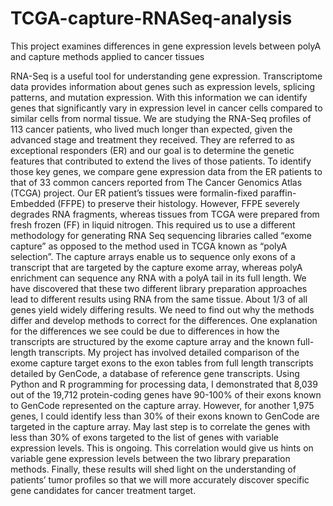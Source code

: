 # TCGA-capture-RNASeq-analysis
This project examines differences in gene expression levels between polyA and capture methods applied to cancer tissues

RNA-Seq is a useful tool for understanding gene expression. Transcriptome data provides information about genes such as expression levels, splicing patterns, and mutation expression.  With this information we can identify genes that significantly vary in expression level in cancer cells compared to similar cells from normal tissue. We are studying the RNA-Seq profiles of 113 cancer patients, who lived much longer than expected, given the advanced stage and treatment they received.  They are referred to as exceptional responders (ER) and our goal is to determine the genetic features that contributed to extend the lives of those patients. To identify those key genes, we compare gene expression data from the ER patients to that of 33 common cancers reported from The Cancer Genomics Atlas (TCGA) project. Our ER patient’s tissues were formalin-fixed paraffin-Embedded (FFPE) to preserve their histology. However, FFPE severely degrades RNA fragments, whereas tissues from TCGA were prepared from fresh frozen (FF) in liquid nitrogen. This required us to use a different methodology for generating RNA Seq sequencing libraries called “exome capture” as opposed to the method used in TCGA known as “polyA selection”.  The capture arrays enable us to sequence only exons of a transcript that are targeted by the capture exome array, whereas polyA enrichment can sequence any RNA with a polyA tail in its full length. We have discovered that these two different library preparation approaches lead to different results using RNA from the same tissue. About 1/3 of all genes yield widely differing results. We need to find out why the methods differ and develop methods to correct for the differences.  One explanation for the differences we see could be due to differences in how the transcripts are structured by the exome capture array and the known full-length transcripts.  My project has involved detailed comparison of the exome capture target exons to the exon tables from full length transcripts detailed by GenCode, a database of reference gene transcripts. 
Using Python and R programming for processing data, I demonstrated that 8,039 out of the 19,712 protein-coding genes have 90-100% of their exons known to GenCode represented on the capture array.  However, for another 1,975 genes, I could identify less than 30% of their exons known to GenCode are targeted in the capture array. May last step is to correlate the genes with less than 30% of exons targeted to the list of genes with variable expression levels.  This is ongoing.  This correlation would give us hints on variable gene expression levels between the two library preparation methods. Finally, these results will shed light on the understanding of patients’ tumor profiles so that we will more accurately discover specific gene candidates for cancer treatment target. 
